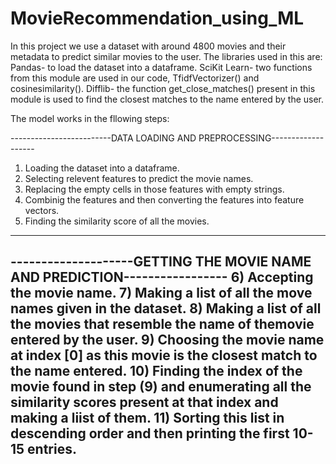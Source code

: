 # MovieRecommendation_using_ML
In this project we use a dataset with around 4800 movies and their metadata to predict similar movies to the user.
The libraries used in this are:
Pandas- to load the dataset into a dataframe.
SciKit Learn- two functions from this module are used in our code, TfidfVectorizer() and cosinesimilarity().
Difflib- the function get_close_matches() present in this module is used to find the closest matches to the name entered by the user.

The model works in the fllowing steps: 

-------------------------DATA LOADING AND PREPROCESSING-------------------
1) Loading the dataset into a dataframe.
2) Selecting relevent features to predict the movie names.
3) Replacing the empty cells in those features with empty strings.
4) Combinig the features and then converting the features into feature vectors.
5) Finding the similarity score of all the movies.
--------------------------------------------------------------------------

--------------------GETTING THE MOVIE NAME AND PREDICTION-----------------
6) Accepting the movie name.
7) Making a list of all the move names given in the dataset.
8) Making a list of all the movies that resemble the name of themovie entered by the user.
9) Choosing the movie name at index [0] as this movie is the closest match to the name entered.
10) Finding the index of the movie found in step (9) and enumerating all the similarity scores present at that index and making a liist of them.
11) Sorting this list in descending order and then printing the first 10-15 entries.
--------------------------------------------------------------------------
